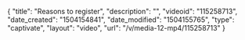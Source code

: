 {
    "title": "Reasons to register",
    "description": "",
    "videoid": "115258713",
    "date_created": "1504154841",
    "date_modified": "1504155765",
    "type": "captivate",
    "layout": "video",
    "url": "\/v\/media-12-mp4\/115258713"
}